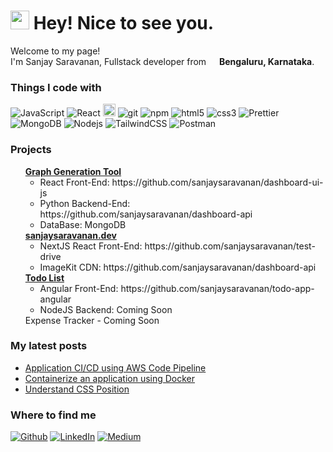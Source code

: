 <h1><img src="https://emojis.slackmojis.com/emojis/images/1531849430/4246/blob-sunglasses.gif?1531849430" width="30"/> Hey! Nice to see you.</h1>

<p>Welcome to my page! </br> I'm Sanjay Saravanan, Fullstack developer from <img src="https://cdn-icons-png.flaticon.com/128/10597/10597864.png" width="13"/> <b>Bengaluru, Karnataka</b>. </p>
<h3>Things I code with</h3>
<p>
  <img alt="JavaScript" src="https://shields.io/badge/JavaScript-F7DF1E?logo=JavaScript&logoColor=000&style=flat-square" />
  <img alt="React" src="https://img.shields.io/badge/-React-45b8d8?style=flat-square&logo=react&logoColor=white" />
<!--   <img alt="Webpack" src="https://img.shields.io/badge/-Webpack-8DD6F9?style=flat-square&logo=webpack&logoColor=white" />  -->
<!--   <img alt="Docker" src="https://img.shields.io/badge/-Docker-46a2f1?style=flat-square&logo=docker&logoColor=white" /> -->
<!--   <img alt="Google Cloud Platform" src="https://img.shields.io/badge/-Google_Cloud_Platform-1a73e8?style=flat-square&logo=google-cloud&logoColor=white" /> -->
<!--   <img alt="TypeScript" src="https://img.shields.io/badge/-TypeScript-007ACC?style=flat-square&logo=typescript&logoColor=white" /> -->
  <img alt="Python" height="20" src="https://img.shields.io/badge/python-3670A0?style=for-the-badge&logo=python&logoColor=ffdd54" />
<!--   <img alt="Fast-API" height="20" src="https://img.shields.io/badge/FastAPI-005571?style=for-the-badge&logo=fastapi" /> -->
<!--   <img alt="redux" src="https://img.shields.io/badge/-Redux-764ABC?style=flat-square&logo=redux&logoColor=white" /> -->
<!--   <img alt="Styled Components" src="https://img.shields.io/badge/-Styled_Components-db7092?style=flat-square&logo=styled-components&logoColor=white" /> -->
  <img alt="git" src="https://img.shields.io/badge/-Git-F05032?style=flat-square&logo=git&logoColor=white" />
<!--   <img alt="angular" src="https://img.shields.io/badge/-Angular-DD0031?style=flat-square&logo=angular&logoColor=white" /> -->
  <img alt="npm" src="https://img.shields.io/badge/-NPM-CB3837?style=flat-square&logo=npm&logoColor=white" />
  <img alt="html5" src="https://img.shields.io/badge/-HTML5-E34F26?style=flat-square&logo=html5&logoColor=white" />
  <img alt="css3" src="https://img.shields.io/badge/-CSS3-E34F26?style=flat-square&logo=html5&logoColor=white" />  
<!--   <img alt="d3js" src="https://img.shields.io/badge/-D3.js-F9A03C?style=flat-square&logo=d3.js&logoColor=white" /> -->
  <img alt="Prettier" src="https://img.shields.io/badge/-Prettier-F7B93E?style=flat-square&logo=prettier&logoColor=white" />
  <img alt="MongoDB" src="https://img.shields.io/badge/-MongoDB-13aa52?style=flat-square&logo=mongodb&logoColor=white" />
  <img alt="Nodejs" src="https://img.shields.io/badge/-Nodejs-43853d?style=flat-square&logo=Node.js&logoColor=white" />
<!--   <img alt="NextJS" height="20" src="https://img.shields.io/badge/next.js-000000?style=for-the-badge&logo=nextdotjs&logoColor=white" /> -->
  <img alt="TailwindCSS" src="https://img.shields.io/badge/tailwindcss-0F172A?&logo=tailwindcss" />
  <img alt="Postman" src="https://img.shields.io/badge/-Postman-FF6C37?style=flat&logo=postman&logoColor=white" />
</p>
<h3>Projects</h3>
<ol style="list-style-type: none;">
  <li>
    <a style="font-weight: bold;" href="https://flourishing-meerkat-370485.netlify.app/">Graph Generation Tool</a>
    <ul>
      <li>React Front-End: https://github.com/sanjaysaravanan/dashboard-ui-js </li>
      <li>Python Backend-End: https://github.com/sanjaysaravanan/dashboard-api </li>
      <li>DataBase: MongoDB </li>
    </ul>
  </li>
  <li>
    <a style="font-weight: bold;" href="https://sanjaysaravanan.dev">sanjaysaravanan.dev</a>
    <ul>
      <li>NextJS React Front-End: https://github.com/sanjaysaravanan/test-drive </li>
      <li>ImageKit CDN: https://github.com/sanjaysaravanan/dashboard-api </li>
    </ul>
  </li>
  <li>
    <a style="font-weight: bold;" href="https://phenomenal-cactus-c80763.netlify.app/">Todo List</a>
    <ul>
      <li>Angular Front-End: https://github.com/sanjaysaravanan/todo-app-angular </li>
      <li>NodeJS Backend: Coming Soon </li>
    </ul>
  </li>
  <li>
    <a>Expense Tracker - Coming Soon</a>
  </li>
</ol>

<h3>My latest posts</h3>
<ul>
  <li><a href="https://sanjaysaravanan38.medium.com/ci-cd-for-a-web-application-using-aws-codepipeline-46c18985d74c">Application CI/CD using AWS Code Pipeline</li>
  <li><a href="https://sanjaysaravanan38.medium.com/containerize-an-application-using-dockerfile-bf35c38d4d95">Containerize an application using Docker</li>
  <li><a href="https://medium.com/@sanjaysaravanan38/css-position-1469e2125c18">Understand CSS Position</a></li>
</ul>
<h3>Where to find me</h3>
<p><a href="https://github.com/sanjaysaravanan" target="_blank"><img alt="Github" src="https://img.shields.io/badge/GitHub-%2312100E.svg?&style=for-the-badge&logo=Github&logoColor=white" /></a> <a href="https://www.linkedin.com/in/sanjaysaravanan21" target="_blank"><img alt="LinkedIn" src="https://img.shields.io/badge/linkedin-%230077B5.svg?&style=for-the-badge&logo=linkedin&logoColor=white" /></a> <a href="https://medium.com/@sanjaysaravanan38" target="_blank"><img alt="Medium" src="https://img.shields.io/badge/medium-%2312100E.svg?&style=for-the-badge&logo=medium&logoColor=white" /></a>
</p>

